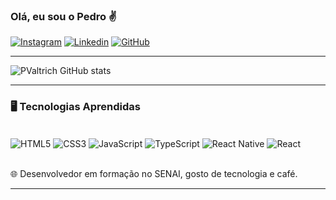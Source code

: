 ### Olá, eu sou o Pedro ✌️

[![Instagram](https://img.shields.io/badge/Instagram-E4405F?style=for-the-badge&logo=instagram&logoColor=white)](https://www.instagram.com/eupedro_pv/)
[![Linkedin](https://img.shields.io/badge/LinkedIn-0077B5?style=for-the-badge&logo=linkedin&logoColor=white)](https://www.linkedin.com/in/pvaltrich)
[![GitHub](https://img.shields.io/badge/GitHub-100000?style=for-the-badge&logo=github&logoColor=white)](https://github.com/PValtrich)

---

![PValtrich GitHub stats](https://github-readme-stats.vercel.app/api?username=PValtrich&show_icons=true&theme=dracula)

---

### 🖥️ Tecnologias Aprendidas

<div style='display: inline_block'><br/>
    <img align='center' alt='HTML5' src='https://img.shields.io/badge/HTML5-E34F26?style=for-the-badge&logo=html5&logoColor=white' />
    <img align='center' alt='CSS3' src='https://img.shields.io/badge/CSS3-1572B6?style=for-the-badge&logo=css3&logoColor=white'/>
    <img align='center' alt='JavaScript' src='https://img.shields.io/badge/JavaScript-F7DF1E?style=for-the-badge&logo=javascript&logoColor=black'/>
    <img align='center' alt='TypeScript' src='https://img.shields.io/badge/TypeScript-007ACC?style=for-the-badge&logo=typescript&logoColor=white'/>
    <img align='center' alt='React Native' src='https://img.shields.io/badge/React_Native-20232A?style=for-the-badge&logo=react&logoColor=61DAFB'/>
    <img align='center' alt='React' src='https://img.shields.io/badge/React-20232A?style=for-the-badge&logo=react&logoColor=61DAFB'/>
</div><br/>

🌐 Desenvolvedor em formação no SENAI, gosto de tecnologia e café.

---

